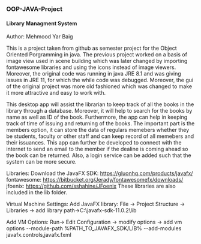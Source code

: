 ### OOP-JAVA-Project
#### Library Managment System

Author: Mehmood Yar Baig

This is a project taken from github as semester project for the Object Oriented Porgramming in java. The previous project worked on a basis of image view used in scene building which was later changed by importing fontawesome libraries and using the icons instead of image viewers. Moreover, the original code was running in java JRE 8.1 and was giving issues in JRE 11, for which the while code was debugged. Moreover, the gui of the original project was more old fashioned which was changed to make it more attractive and easy to work with. 

This desktop app will assist the librarian to keep track of all the books in the library through a database. Moreover, it will help to search for the books by name as well as ID of the book. Furthermore, the app can help in keeping track of time of issuing and returning of the books. The important part is the members option, it can store the data of regulars memebers whether they be students, faculty or other staff and can keep record of all memebers and their issuances. This app can further be developed to connect with the internet to send an email to the member if the dealine is coming ahead so the book can be returned. Also, a login service can be added such that the system can be more secure. 

Libraries:
Download the JavaFX SDK: https://gluonhq.com/products/javafx/
fontawesome: https://bitbucket.org/Jerady/fontawesomefx/downloads/
jfoenix: https://github.com/sshahine/JFoenix
These libraries are also included in the lib folder. 

Virtual Machine Settings:
Add JavaFX library: File -> Project Structure -> Libraries -> add library path->C:\javafx-sdk-11.0.2\lib

Add VM Options: Run-> Edit Configuration -> modify options -> add vm options --module-path %PATH_TO_JAVAFX_SDK/LIB% --add-modules javafx.controls,javafx.fxml
